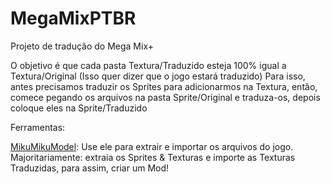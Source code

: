 # MegaMixPTBR
Projeto de tradução do Mega Mix+


O objetivo é que cada pasta Textura/Traduzido esteja 100% igual a Textura/Original (Isso quer dizer que o jogo estará traduzido)
Para isso, antes precisamos traduzir os Sprites para adicionarmos na Textura, então, comece pegando os arquivos na pasta Sprite/Original e traduza-os, depois coloque eles na Sprite/Traduzido


Ferramentas:

[MikuMikuModel](https://github.com/blueskythlikesclouds/MikuMikuLibrary/releases/tag/v2.2.0): Use ele para extrair e importar os arquivos do jogo. Majoritariamente: extraia os Sprites & Texturas e importe as Texturas Traduzidas, para assim, criar um Mod!
